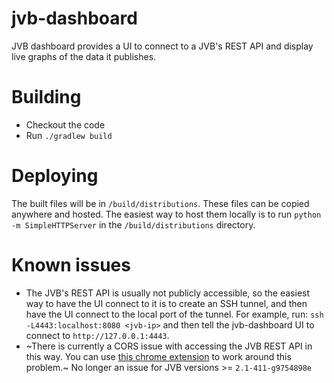# jvb-dashboard
JVB dashboard provides a UI to connect to a JVB's REST API and display live graphs of the data it publishes.

# Building
* Checkout the code
* Run `./gradlew build`

# Deploying
The built files will be in `/build/distributions`.  These files can be copied anywhere and hosted.  The easiest way to host
them locally is to run `python -m SimpleHTTPServer` in the `/build/distributions` directory.

# Known issues
* The JVB's REST API is usually not publicly accessible, so the easiest way to have the UI connect to it is to create an
SSH tunnel, and then have the UI connect to the local port of the tunnel.  For example, run:
`ssh -L4443:localhost:8080 <jvb-ip>` and then tell the jvb-dashboard UI to connect to `http://127.0.0.1:4443`.
* ~There is currently a CORS issue with accessing the JVB REST API in this way.  You can use [this chrome extension](https://chrome.google.com/webstore/detail/allow-cors-access-control/lhobafahddgcelffkeicbaginigeejlf) to work around this problem.~ No longer an issue for JVB versions >= `2.1-411-g9754898e`
